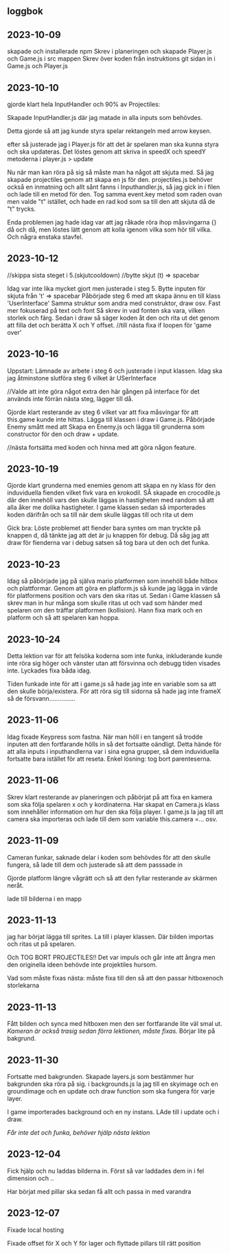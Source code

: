 ## loggbok

## 2023-10-09
skapade och installerade npm
Skrev i planeringen och skapade Player.js och Game.js i src mappen
Skrev över koden från instruktions git sidan in i Game.js och Player.js

## 2023-10-10
 gjorde  klart hela InputHandler och 90% av Projectiles:

Skapade InputHandler.js där jag matade in alla inputs som behövdes.

Detta gjorde så att jag kunde styra spelar rektangeln med arrow keysen.

efter så justerade jag i Player.js för att det är spelaren man ska kunna styra och ska updateras. Det löstes genom att skriva in speedX och speedY metoderna i player.js > update

Nu när man kan röra på sig så måste man ha något att skjuta med. Så jag skapade projectiles genom att skapa en js för den. projectiles.js behöver också en inmatning och allt sånt fanns i Inputhandler.js, så jag gick in i filen och lade till en metod för den. Tog samma event.key metod som raden ovan men valde "t" istället, och hade en rad kod som sa till den att skjuta då de "t" trycks.

Enda problemen jag hade idag var att jag råkade röra ihop måsvingarna {} då och då, men löstes lätt genom att kolla igenom vilka som hör till vilka. Och några enstaka stavfel.

## 2023-10-12
//skippa sista steget i 5.(skjutcooldown)
//bytte skjut (t) => spacebar

Idag var inte lika mycket gjort men justerade i steg 5. 
Bytte inputen för skjuta från 't' => spacebar
Påbörjade steg 6 med att skapa ännu en till klass 'UserInterface'
Samma struktur som andra med construktor, draw osv. 
Fast mer fokuserad på text och font
Så skrev in vad fonten ska vara, vilken storlek och färg.
Sedan i draw så säger koden åt den och rita ut det genom att filla det och berätta X och Y offset.
//till nästa fixa if loopen för 'game over'

## 2023-10-16
Uppstart:
Lämnade av arbete i steg 6 och justerade i input klassen.
Idag ska jag åtminstone slutföra steg 6 vilket är USerInterface

//Valde att inte göra något extra den här gången på interface för det används inte förrän nästa steg, lägger till då.

Gjorde klart resterande av steg 6 vilket var att fixa måsvingar för att this.game kunde inte hittas.
Lägga till klassen i draw i Game.js.
Påbörjade Enemy smått med att Skapa en Enemy.js och lägga till grunderna som  constructor för den och draw + update.

//nästa fortsätta med koden och hinna med att göra någon feature.

## 2023-10-19

Gjorde klart grunderna med enemies genom att skapa en ny klass för den induviduella fienden vilket fivk vara en krokodil. SÅ skapade en crocodile.js där den innehöll vars den skulle läggas in hastigheten med random så att alla åker me dolika hastigheter.
I game klassen sedan så importerades koden därifrån och sa till när dem skulle läggas till och rita ut dem

Gick bra:
Löste problemet att fiender bara syntes om man tryckte på knappen d, då tänkte jag att det är ju knappen för debug. Då såg jag att draw för fienderna var i debug satsen så tog bara ut den och det funka.


## 2023-10-23

Idag så påbörjade jag på själva mario platformen som innehöll både hitbox och plattformar.
Genom att göra en platform.js så kunde jag lägga in värde för platformens position och vars den ska ritas ut. Sedan i Game klassen så skrev man in hur många som skulle ritas ut och vad som händer med spelaren om den träffar platformen (kollision). Hann fixa mark och en platform och så att spelaren kan hoppa.

## 2023-10-24

Detta lektion var för att felsöka koderna som inte funka, inkluderande kunde inte röra sig höger och vänster utan att försvinna och debugg tiden visades inte. Lyckades fixa båda idag. 

Tiden funkade inte för att i game.js så hade jag inte en variable som sa att den skulle börja/existera.
För att röra sig till sidorna så hade jag inte frameX så de försvann...............

## 2023-11-06

Idag fixade Keypress som fastna. När man höll i en tangent så trodde inputen att den fortfarande hölls in så det fortsatte oändligt. Detta hände för att alla inputs i inputhandlerna var i sina egna grupper, så dem induviduella fortsatte bara istället för att reseta. Enkel lösning: tog bort parenteserna.


## 2023-11-06

Skrev klart resterande av planeringen och påbörjat på att fixa en kamera som ska följa spelaren x och y kordinaterna. Har skapat en Camera.js klass som innehåller information om hur den ska följa player. I game.js la jag till att camera ska importeras och lade till dem som variable this.camera =... osv.

## 2023-11-09

Cameran funkar, saknade delar i koden som behövdes för att den skulle fungera, så lade till dem och justerade så att dem passsade in

Gjorde platform längre vågrätt och så att den fyllar resterande av skärmen neråt.

lade till bilderna i en mapp

## 2023-11-13

jag har börjat lägga till sprites. La till i player klassen. Där bilden importas och ritas ut på spelaren.

 Och TOG BORT PROJECTILES!!
 Det var impuls och går inte att ångra men den originella ideen behövde inte projektiles hursom.


Vad som måste fixas nästa: måste fixa till den så att den passar hitboxenoch storlekarna


## 2023-11-13
Fått bilden och synca med hitboxen men den ser fortfarande lite väl smal ut.
*Kameran är också trasig sedan förra lektionen, måste fixas.*
Börjar lite på bakgrund.

## 2023-11-30

Fortsatte med bakgrunden. Skapade layers.js som bestämmer hur bakgrunden ska röra på sig.
i backgrounds.js la jag till en skyimage och en groundimage och en update och draw function som ska fungera för varje layer.

I game importerades background och en ny instans. LAde till i update och i draw.

*Får inte det och funka, behöver hjälp nästa lektion*

## 2023-12-04


Fick hjälp och nu laddas bilderna in. Först så var laddades dem in i fel dimension och ..

Har börjat med pillar ska sedan få allt och passa in med varandra

## 2023-12-07

Fixade local hosting

Fixade offset för X och Y för lager och flyttade pillars till rätt position